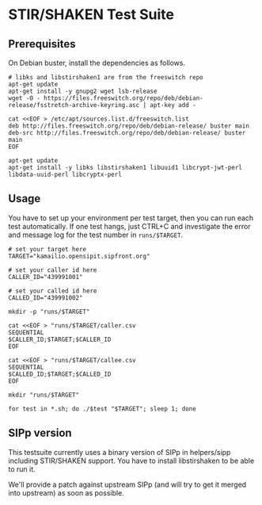 # STIR/SHAKEN Test Suite

## Prerequisites

On Debian buster, install the dependencies as follows.

```
# libks and libstirshaken1 are from the freeswitch repo
apt-get update
apt-get install -y gnupg2 wget lsb-release
wget -O - https://files.freeswitch.org/repo/deb/debian-release/fsstretch-archive-keyring.asc | apt-key add -

cat <<EOF > /etc/apt/sources.list.d/freeswitch.list
deb http://files.freeswitch.org/repo/deb/debian-release/ buster main
deb-src http://files.freeswitch.org/repo/deb/debian-release/ buster main
EOF

apt-get update
apt-get install -y libks libstirshaken1 libuuid1 libcrypt-jwt-perl libdata-uuid-perl libcryptx-perl
```

## Usage

You have to set up your environment per test target, then you can run each test automatically.
If one test hangs, just CTRL+C and investigate the error and message log for the test number in
`runs/$TARGET`.

```
# set your target here
TARGET="kamailio.opensipit.sipfront.org"

# set your caller id here
CALLER_ID="439991001"

# set your called id here
CALLED_ID="439991002"

mkdir -p "runs/$TARGET"

cat <<EOF > "runs/$TARGET/caller.csv
SEQUENTIAL
$CALLER_ID;$TARGET;$CALLER_ID
EOF

cat <<EOF > "runs/$TARGET/callee.csv
SEQUENTIAL
$CALLED_ID;$TARGET;$CALLED_ID
EOF

mkdir "runs/$TARGET"

for test in *.sh; do ./$test "$TARGET"; sleep 1; done
```

## SIPp version

This testsuite currently uses a binary version of SIPp in helpers/sipp including
STIR/SHAKEN support. You have to install libstirshaken to be able to run it.

We'll provide a patch against upstream SIPp (and will try to get it merged into
upstream) as soon as possible.
